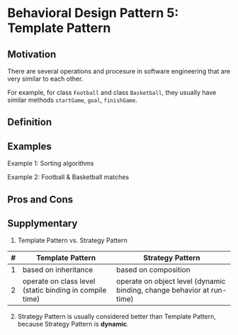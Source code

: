 # Behavioral Design Pattern 5: Template Pattern

## Motivation

There are several operations and procesure in software engineering that are very similar to each other.

For example, for class `Football` and class `Basketball`, they usually have similar methods `startGame`, `goal`, `finishGame`.


## Definition


## Examples

Example 1: Sorting algorithms

Example 2: Football & Basketball matches


## Pros and Cons



## Supplymentary

1. Template Pattern vs. Strategy Pattern

| # |  Template Pattern  |  Strategy Pattern  |
| - | ------------------ | ------------------ |
| 1 | based on inheritance | based on composition |
| 2 | operate on class level (static binding in compile time) | operate on object level (dynamic binding, change behavior at run-time) |

2. Strategy Pattern is usually considered better than Template Pattern, because Strategy Pattern is **dynamic**.
